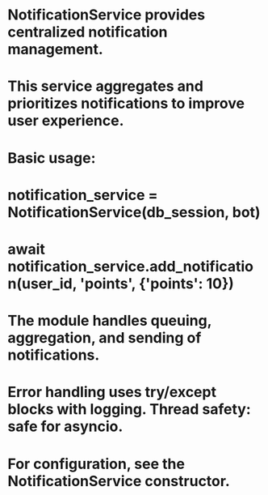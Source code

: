 # NotificationService provides centralized notification management.
#
# This service aggregates and prioritizes notifications to improve user experience.
#
# Basic usage:
#
#   notification_service = NotificationService(db_session, bot)
#   await notification_service.add_notification(user_id, 'points', {'points': 10})
#
# The module handles queuing, aggregation, and sending of notifications.
# Error handling uses try/except blocks with logging. Thread safety: safe for asyncio.
#
# For configuration, see the NotificationService constructor.
